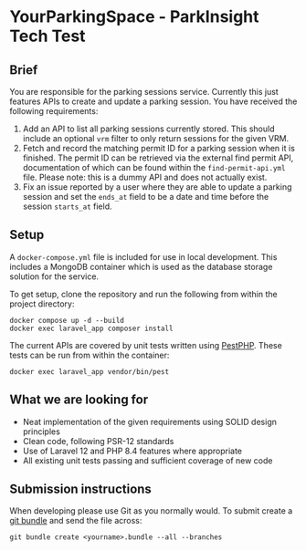 # YourParkingSpace - ParkInsight Tech Test

## Brief
You are responsible for the parking sessions service. Currently this just features APIs to create and update a parking session. You have received the following requirements:

1. Add an API to list all parking sessions currently stored. This should include an optional `vrm` filter to only return sessions for the given VRM.
2. Fetch and record the matching permit ID for a parking session when it is finished. The permit ID can be retrieved via the external find permit API, documentation of which can be found within the `find-permit-api.yml` file. Please note: this is a dummy API and does not actually exist.
3. Fix an issue reported by a user where they are able to update a parking session and set the `ends_at` field to be a date and time before the session `starts_at` field.

## Setup
A `docker-compose.yml` file is included for use in local development. This includes a MongoDB container which is used as the database storage solution for the service.

To get setup, clone the repository and run the following from within the project directory:
```shell
docker compose up -d --build
docker exec laravel_app composer install
```

The current APIs are covered by unit tests written using [PestPHP](https://pestphp.com/). These tests can be run from within the container:
```shell
docker exec laravel_app vendor/bin/pest
```

## What we are looking for
- Neat implementation of the given requirements using SOLID design principles
- Clean code, following PSR-12 standards
- Use of Laravel 12 and PHP 8.4 features where appropriate
- All existing unit tests passing and sufficient coverage of new code

## Submission instructions
When developing please use Git as you normally would. To submit create a [git bundle](https://git-scm.com/docs/git-bundle/) and send the file across:
```
git bundle create <yourname>.bundle --all --branches
```
